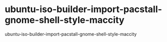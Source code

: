 # ubuntu-iso-builder-import-pacstall-gnome-shell-style-maccity
ubuntu-iso-builder-import-pacstall-gnome-shell-style-maccity
